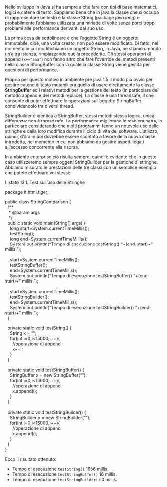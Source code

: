 Nello sviluppo in Java si ha sempre a che fare con tipi di base matematici, logici e catene di testo. Sappiamo bene che in java la classe che si occupa di rappresentare un testo è la classe String (package _java.lang_) e probabilmente l’abbiamo utilizzata una miriade di volte senza porci troppi problemi alle performance derivanti dal suo uso.

La prima cosa da sottolineare è che l’oggetto String è un oggetto immutabile, cioè, una volta creato, non può essere modificato. Di fatto, nel momento in cui modifichiamo un oggetto String, in Java, ne stiamo creando un’altra istanza, rimpiazzando quella precedente. Gli stessi operatori di append (`x+="aaa"`) non fanno altro che fare l’override dei metodi presenti nella classe StringBuffer con la quale la classe String viene gestita per questioni di performance.

Proprio per questo motivo in ambiente pre java 1.5 il modo più ovvio per gestire catene di testo mutabili era quello di usare direttamente la classe **StringBuffer** ed i relativi metodi per la gestione del testo (in particolare del metodo append e dei metodi replace). La classe è una threadsafe, il che consente di poter effettuare le operazioni sull’oggetto StringBuffer condividendolo tra diversi thread.

StringBuilder è identica a StringBuffer, stessi metodi stessa logica, unica differenza: non è threadsafe. Le performance migliorano in maniera netta, in particolare considerando che molti programmi fanno un notevole uso delle stringhe e della loro modifica durante il ciclo di vita del software. L’utilizzo, quindi, d’ora in poi dovrebbe essere scontato a favore della nuova classe introdotta, nel momento in cui non abbiamo da gestire aspetti legati all’accesso concorrente alla risorsa.

In ambiente enterprise ciò risulta sempre, quindi è evidente che in questo caso utilizzeremo sempre oggetti StringBuilder per la gestione di stringhe. Abbiamo misurato le prestazioni delle tre classi con un semplice esempio che potete effettuare voi stessi:

Listato 13.1. Test sull’uso delle Stringhe

package it.html.tiger;  
  
public class StringComparison {  
  /**  
   \* @param args  
   */  
  public static void main(String\[\] args) {  
    long start=System.currentTimeMillis();  
    testString();  
    long end=System.currentTimeMillis();  
    System.out.println(“Tempo di esecuzione testString() “+(end-start)+” millis.”);  
      
    start=System.currentTimeMillis();  
    testStringBuffer();  
    end=System.currentTimeMillis();  
    System.out.println(“Tempo di esecuzione testStringBuffer() “+(end-start)+” millis.”);  
      
    start=System.currentTimeMillis();  
    testStringBuilder();  
    end=System.currentTimeMillis();  
    System.out.println(“Tempo di esecuzione testStringBuilder() “+(end-start)+” millis.”);  
  }  
  
  private static void testString() {  
    String x = “”;  
    for(int i=0;i<15000;i++){  
      //operazione di append  
      x+=i;  
    }  
  }  
    
  private static void testStringBuffer() {  
    StringBuffer x = new StringBuffer(“”);  
    for(int i=0;i<15000;i++){  
      //operazione di append  
      x.append(i);  
    }  
  }  
    
  private static void testStringBuilder() {  
    StringBuilder x = new StringBuilder(“”);  
    for(int i=0;i<15000;i++){  
      //operazione di append  
      x.append(i);  
    }  
  }  
}

Ecco il risultato ottenuto:

*   Tempo di esecuzione `testString()` 1656 millis.
*   Tempo di esecuzione `testStringBuffer()` 16 millis.
*   Tempo di esecuzione `testStringBuilder()` 0 millis.